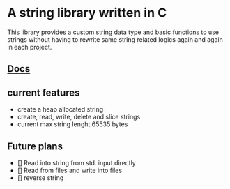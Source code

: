 # A string library written in C

 This library provides a custom string data type and basic functions to use strings without having to rewrite same string related logics again and again in each project.


## [Docs](docs/documentation.md)

## current features

- create a heap allocated string
- create, read, write, delete and slice strings
- current max string lenght 65535 bytes

## Future plans

- [] Read into string from std. input directly
- [] Read from files and write into files
- [] reverse string
